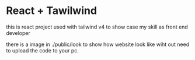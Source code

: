 # React + Tawilwind

this is react project used with tailwind v4 to show case my skill as front end developer

there is a image in ./public/look to show how website look like wiht out need to upload the code to your pc.